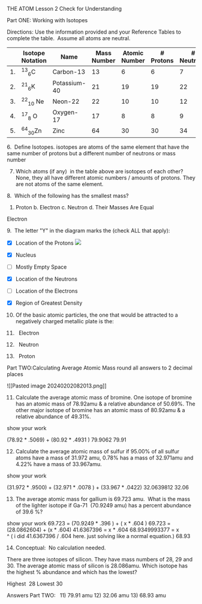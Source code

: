 THE ATOM Lesson 2 Check for Understanding

Part ONE: Working with Isotopes  

Directions: Use the information provided and your Reference Tables to complete the table.  Assume all atoms are neutral.

  

|  | Isotope Notation | Name | Mass Number | Atomic Number | # Protons | # Neutrons | # Electrons |
| ---- | ---- | ---- | ---- | ---- | ---- | ---- | ---- |
| 1. | <sup>13</sup><sub>6</sub>C | Carbon-13 | 13 | 6 | 6 | 7 | 6 |
| 2. | <sup>21</sup><sub>6</sub>K | Potassium-40 | 21 | 19 | 19 | 22 | 19 |
| 3. | <sup>22</sup><sub>10</sub> Ne | Neon-22 | 22 | 10 | 10 | 12 | 10 |
| 4. | <sup>17</sup><sub>8</sub> O | Oxygen-17 | 17 | 8 | 8 | 9 | 8 |
| 5. | <sup>64</sup><sub>30</sub>Zn | Zinc | 64 | 30 | 30 | 34 | 30 |
  

6.  Define Isotopes.
isotopes are atoms of the same element that have the same number of protons but a different number of neutrons or mass number 
  

7. Which atoms (if any)  in the table above are isotopes of each other?  
None, they all have different atomic numbers / amounts of protons. They are not atoms of the same element. 
  

8.  Which of the following has the smallest mass?  

  

1. Proton b. Electron c. Neutron d. Their Masses Are Equal 

Electron


9.  The letter "Y" in the diagram marks the (check ALL that apply):

- [x] Location of the Protons                                                              ![](https://lh7-us.googleusercontent.com/NO32w8yKYtEwEfwlS_ex5bd8B_9B2J7cSjtuHQo7m0bcK2LGcjckzvdWahSVHj6ib7tT2-aAijUxGEhOcyYnwebMU_qlcQU0uJ8zytzVpnsktEa6vrZcM4tH3ZBDr9BzYtgRYxiqGhz3kmE)
    
- [x] Nucleus
    
- [ ] Mostly Empty Space
    
- [x] Location of the Neutrons
    
- [ ] Location of the Electrons
    
- [x] Region of Greatest Density
    

  

10. Of the basic atomic particles, the one that would be attracted to a negatively charged metallic plate is the: 

1.   Electron
    
2.   Neutron
    
3.   Proton
    

  
  
  
  

Part TWO:Calculating Average Atomic Mass round all answers to 2 decimal places

![[Pasted image 20240202082013.png]]

  

11. Calculate the average atomic mass of bromine. One isotope of bromine has an atomic mass of 78.92amu & a relative abundance of 50.69%. The other major isotope of bromine has an atomic mass of 80.92amu & a relative abundance of 49.31%.

  

show your work

(78.92 * .5069) + (80.92 * .4931 )
79.9062
79.91
  
  

12. Calculate the average atomic mass of sulfur if 95.00% of all sulfur atoms have a mass of 31.972 amu, 0.78% has a mass of 32.971amu and 4.22% have a mass of 33.967amu.

  
show your work

(31.972 * .9500) + (32.971 * .0078 ) + (33.967 * .0422) 
32.0639812
32.06
  
  

13. The average atomic mass for gallium is 69.723 amu.  What is the mass of the lighter isotope if Ga-71  (70.9249 amu) has a percent abundance of 39.6 %?  

show your work
69.723 = (70.9249 * .396 ) + ( x * .604 )
69.723 =  (28.0862604) + (x * .604)
41.6367396 = x * .604
68.9349993377 = x  
^ ( i did 41.6367396 / .604 here. just solving like a normal equation.)
68.93


  
  
  
  
  

14. Conceptual:  No calculation needed.

There are three isotopes of silicon. They have mass numbers of 28, 29 and 30. The average atomic mass of silicon is 28.086amu. Which isotope has the highest % abundance and which has the lowest?

  

Highest  28 Lowest 30

  
  
  

Answers Part TWO:   11) 79.91 amu 12) 32.06 amu 13) 68.93 amu